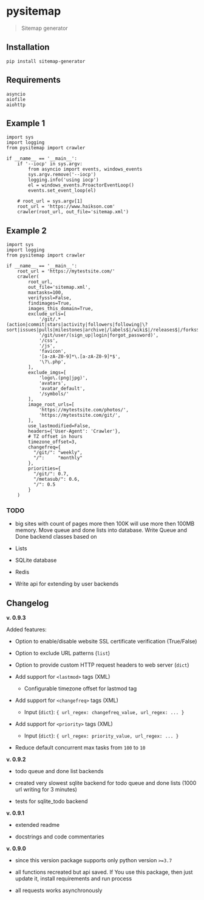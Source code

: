 # pysitemap

> Sitemap generator

## Installation

```
pip install sitemap-generator
```

## Requirements

```
asyncio
aiofile
aiohttp
```

## Example 1

```
import sys
import logging
from pysitemap import crawler

if __name__ == '__main__':
    if '--iocp' in sys.argv:
        from asyncio import events, windows_events
        sys.argv.remove('--iocp')
        logging.info('using iocp')
        el = windows_events.ProactorEventLoop()
        events.set_event_loop(el)

    # root_url = sys.argv[1]
    root_url = 'https://www.haikson.com'
    crawler(root_url, out_file='sitemap.xml')
```

## Example 2

```
import sys
import logging
from pysitemap import crawler

if __name__ == '__main__':
    root_url = 'https://mytestsite.com/'
    crawler(
        root_url,
        out_file='sitemap.xml',
        maxtasks=100,
        verifyssl=False,
        findimages=True,
        images_this_domain=True,
        exclude_urls=[
            '/git/.*(action|commit|stars|activity|followers|following|\?sort|issues|pulls|milestones|archive|/labels$|/wiki$|/releases$|/forks$|/watchers$)',
            '/git/user/(sign_up|login|forgot_password)',
            '/css',
            '/js',
            'favicon',
            '[a-zA-Z0-9]*\.[a-zA-Z0-9]*$',
            '\?\.php',
        ],
        exclude_imgs=[
            'logo\.(png|jpg)',
            'avatars',
            'avatar_default',
            '/symbols/'
        ],
        image_root_urls=[
            'https://mytestsite.com/photos/',
            'https://mytestsite.com/git/',
        ],
        use_lastmodified=False,
        headers={'User-Agent': 'Crawler'},
        # TZ offset in hours
        timezone_offset=3,
        changefreq={
          "/git/": "weekly",
          "/":     "monthly"
        },
        priorities={
          "/git/": 0.7,
          "/metasub/": 0.6,
          "/": 0.5
        }
    )
```

### TODO

-  big sites with count of pages more then 100K will use more then 100MB
   memory. Move queue and done lists into database. Write Queue and Done
   backend classes based on
-  Lists

-  SQLite database

-  Redis

-  Write api for extending by user backends

## Changelog

**v. 0.9.3**

Added features:

- Option to enable/disable website SSL certificate verification (True/False)

- Option to exclude URL patterns (`list`)

- Option to provide custom HTTP request headers to web server (`dict`)

- Add support for `<lastmod>` tags (XML)

    - Configurable timezone offset for lastmod tag

- Add support for `<changefreq>` tags (XML)

    - Input (`dict`): `{ url_regex: changefreq_value, url_regex: ... }`

- Add support for `<priority>` tags (XML)

    - Input (`dict`): `{ url_regex: priority_value, url_regex: ... }`

- Reduce default concurrent max tasks from `100` to `10`

**v. 0.9.2**

-  todo queue and done list backends

-  created very slowest sqlite backend for todo queue and done lists (1000 url writing for 3 minutes)

-  tests for sqlite_todo backend

**v. 0.9.1**

-  extended readme

-  docstrings and code commentaries

**v. 0.9.0**

-  since this version package supports only python version `>=3.7`

-  all functions recreated but api saved. If You use this package, then
   just update it, install requirements and run process

-  all requests works asynchronously


